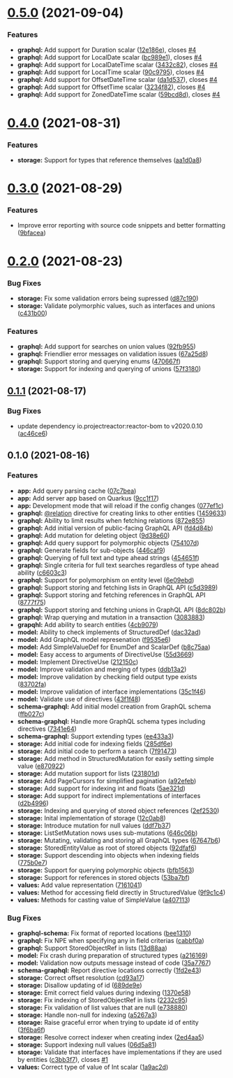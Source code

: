 # [0.5.0](https://github.com/circumgraph/circumgraph/compare/v0.4.0...v0.5.0) (2021-09-04)


### Features

* **graphql:** Add support for Duration scalar ([12e186e](https://github.com/circumgraph/circumgraph/commit/12e186ec5e442e3387555d1e67994f74f53b6427)), closes [#4](https://github.com/circumgraph/circumgraph/issues/4)
* **graphql:** Add support for LocalDate scalar ([bc989e1](https://github.com/circumgraph/circumgraph/commit/bc989e1762e7cb8b01a86d899db3061bd273e605)), closes [#4](https://github.com/circumgraph/circumgraph/issues/4)
* **graphql:** Add support for LocalDateTime scalar ([3432c82](https://github.com/circumgraph/circumgraph/commit/3432c823e1384f0f92cec300a2af7c446f695c91)), closes [#4](https://github.com/circumgraph/circumgraph/issues/4)
* **graphql:** Add support for LocalTime scalar ([90c9795](https://github.com/circumgraph/circumgraph/commit/90c9795e67fd4d32f5773fd10bbcea35775c4315)), closes [#4](https://github.com/circumgraph/circumgraph/issues/4)
* **graphql:** Add support for OffsetDateTime scalar ([da1d537](https://github.com/circumgraph/circumgraph/commit/da1d537adb7c235649f3a5beaceff4b9b9fb9986)), closes [#4](https://github.com/circumgraph/circumgraph/issues/4)
* **graphql:** Add support for OffsetTime scalar ([3234f82](https://github.com/circumgraph/circumgraph/commit/3234f82ff3195824b57d435c00f34b29d2aadd44)), closes [#4](https://github.com/circumgraph/circumgraph/issues/4)
* **graphql:** Add support for ZonedDateTime scalar ([59bcd8d](https://github.com/circumgraph/circumgraph/commit/59bcd8d213366f5c010321bd05116b38f002b7dc)), closes [#4](https://github.com/circumgraph/circumgraph/issues/4)

# [0.4.0](https://github.com/circumgraph/circumgraph/compare/v0.3.0...v0.4.0) (2021-08-31)


### Features

* **storage:** Support for types that reference themselves ([aa1d0a8](https://github.com/circumgraph/circumgraph/commit/aa1d0a86a333085c1f824f8be06ccf931d5cd39e))

# [0.3.0](https://github.com/circumgraph/circumgraph/compare/v0.2.0...v0.3.0) (2021-08-29)


### Features

* Improve error reporting with source code snippets and better formatting ([9bfacea](https://github.com/circumgraph/circumgraph/commit/9bfaceaba7d65eaf24cbb4f9e16d1480b644543b))

# [0.2.0](https://github.com/circumgraph/circumgraph/compare/v0.1.1...v0.2.0) (2021-08-23)


### Bug Fixes

* **storage:** Fix some validation errors being supressed ([d87c190](https://github.com/circumgraph/circumgraph/commit/d87c19099466c4225b0f58c47ea2336300492ed6))
* **storage:** Validate polymorphic values, such as interfaces and unions ([c431b00](https://github.com/circumgraph/circumgraph/commit/c431b00c8a3899999be59ea1a7218cb994d7eb39))


### Features

* **graphql:** Add support for searches on union values ([92fb955](https://github.com/circumgraph/circumgraph/commit/92fb955da8d91ec7679b279ac14933a8f01cdca0))
* **graphql:** Friendlier error messages on validation issues ([67a25d8](https://github.com/circumgraph/circumgraph/commit/67a25d843ed291352c862bdd94639ab15e1ce1da))
* **graphql:** Support storing and querying enums ([470667f](https://github.com/circumgraph/circumgraph/commit/470667f66eef238a93899a2f3e8451315e2d8e02))
* **storage:** Support for indexing and querying of unions ([57f3180](https://github.com/circumgraph/circumgraph/commit/57f3180434675e70421d8d1273a7ba760c531e2a))

## [0.1.1](https://github.com/circumgraph/circumgraph/compare/v0.1.0...v0.1.1) (2021-08-17)


### Bug Fixes

* update dependency io.projectreactor:reactor-bom to v2020.0.10 ([ac46ce6](https://github.com/circumgraph/circumgraph/commit/ac46ce686e76b1a5d4ea90056ba04342e8eea790))

## 0.1.0 (2021-08-16)


### Features

* **app:** Add query parsing cache ([07c7bea](https://github.com/circumgraph/circumgraph/commit/07c7beaef48f5a0afcb474f4c0bc721973054b63))
* **app:** Add server app based on Quarkus ([9cc1f17](https://github.com/circumgraph/circumgraph/commit/9cc1f177882ad5bcc102ab89481bfa64fafdfa4b))
* **app:** Development mode that will reload if the config changes ([077ef1c](https://github.com/circumgraph/circumgraph/commit/077ef1cfae43aa3ae7bb92700bd860dbdade9446))
* **graphql:** [@relation](https://github.com/relation) directive for creating links to other entities ([1459633](https://github.com/circumgraph/circumgraph/commit/14596334b5d7c1169bbe6d48815ef7103f990849))
* **graphql:** Ability to limit results when fetching relations ([872e855](https://github.com/circumgraph/circumgraph/commit/872e855edeef4fa84d2aa8ed608a5bf57932f9bd))
* **graphql:** Add initial version of public-facing GraphQL API ([fd4d84b](https://github.com/circumgraph/circumgraph/commit/fd4d84b2f1e2f0eb6ad7fa8acac1a9b9a1a22550))
* **graphql:** Add mutation for deleting object ([9d38e60](https://github.com/circumgraph/circumgraph/commit/9d38e60d84f49855ffbf4345c3ade646a8997a51))
* **graphql:** Add query support for polymorphic objects ([754107d](https://github.com/circumgraph/circumgraph/commit/754107d50c86da14de7ae68430fdbeffc88d0f43))
* **graphql:** Generate fields for sub-objects ([446caf9](https://github.com/circumgraph/circumgraph/commit/446caf943089c1dade9c64683f43e0f5efa99e82))
* **graphql:** Querying of full text and type ahead strings ([454651f](https://github.com/circumgraph/circumgraph/commit/454651fe35aca0f3ce372dbe2b5a0555b8f2e0d5))
* **graphql:** Single criteria for full text searches regardless of type ahead ability ([c6603c3](https://github.com/circumgraph/circumgraph/commit/c6603c3d32ec9b435f06ba74a575dcd3592e6bec))
* **graphql:** Support for polymorphism on entity level ([6e09ebd](https://github.com/circumgraph/circumgraph/commit/6e09ebdc9a7268dcf3d8cd231216da1833cdb1e8))
* **graphql:** Support storing and fetching lists in GraphQL API ([c5d3989](https://github.com/circumgraph/circumgraph/commit/c5d39899dd36c8d283beaf55556c564f6e7bd365))
* **graphql:** Support storing and fetching references in GraphQL API ([8777f75](https://github.com/circumgraph/circumgraph/commit/8777f757b751fc1d15bf86123a04cc292e13b9f7))
* **graphql:** Support storing and fetching unions in GraphQL API ([8dc802b](https://github.com/circumgraph/circumgraph/commit/8dc802b747d126c0d72efe97497c4f849009874f))
* **graphql:** Wrap querying and mutation in a transaction ([3083883](https://github.com/circumgraph/circumgraph/commit/3083883ed975a030300cfb15cf63a21711b69fae))
* **grapqhl:** Add ability to search entities ([4cb9079](https://github.com/circumgraph/circumgraph/commit/4cb907966f0538667a8d91d6ca7ec0fd04e35d0f))
* **model:** Ability to check implements of StructuredDef ([dac32ad](https://github.com/circumgraph/circumgraph/commit/dac32adb57e585b28a30b4e34cdf3d50695c85a9))
* **model:** Add GraphQL model represenation ([f9535e6](https://github.com/circumgraph/circumgraph/commit/f9535e6e2a34cac6188ac1995eb3f6aadbeb87ad))
* **model:** Add SimpleValueDef for EnumDef and ScalarDef ([b8c75aa](https://github.com/circumgraph/circumgraph/commit/b8c75aa6df3e39abf416e76b89afef1f3add56fa))
* **model:** Easy access to arguments of DirectiveUse ([55d3669](https://github.com/circumgraph/circumgraph/commit/55d366950361ac491e64b791437e50cf1e8538ab))
* **model:** Implement DirectiveUse ([212150c](https://github.com/circumgraph/circumgraph/commit/212150c0f5e66d16b633b0ec17357198d88cad3e))
* **model:** Improve validation and merging of types ([ddb13a2](https://github.com/circumgraph/circumgraph/commit/ddb13a251dc179623d4df9c297f5dcb12cb79e5e))
* **model:** Improve validation by checking field output type exists ([83702fa](https://github.com/circumgraph/circumgraph/commit/83702faa38037b9b6864f4842018cbd4972c382b))
* **model:** Improve validation of interface implementations ([35c1f46](https://github.com/circumgraph/circumgraph/commit/35c1f46588428ecc2fd8f0d32a3e257b86538a00))
* **model:** Validate use of directives ([43f1f48](https://github.com/circumgraph/circumgraph/commit/43f1f4884ad0dc84111b1aeae7620b51e933b404))
* **schema-graphql:** Add initial model creation from GraphQL schema ([ffb027c](https://github.com/circumgraph/circumgraph/commit/ffb027ca424762a98224a00e699847eef26effe3))
* **schema-graphql:** Handle more GraphQL schema types including directives ([7341e64](https://github.com/circumgraph/circumgraph/commit/7341e6443a35e093a94aa7a893f4dbddbdaaa4b5))
* **schema-graphql:** Support extending types ([ee433a3](https://github.com/circumgraph/circumgraph/commit/ee433a3e0f90273658770f2c59abc8773df20e62))
* **storage:** Add initial code for indexing fields ([285df6e](https://github.com/circumgraph/circumgraph/commit/285df6ee015895bdfb32db122e592b229e2b1018))
* **storage:** Add initial code to perform a search ([7f91473](https://github.com/circumgraph/circumgraph/commit/7f914738ab68f9d38058ba8a56dbe75828918e5b))
* **storage:** Add method in StructuredMutation for easily setting simple value ([e870922](https://github.com/circumgraph/circumgraph/commit/e8709220bf2ab333f8317e6685b68d7d86782a6c))
* **storage:** Add mutation support for lists ([231801d](https://github.com/circumgraph/circumgraph/commit/231801dc7b1d813b5d8d55058accfaa7786a431d))
* **storage:** Add PageCursors for simplified pagination ([a92efeb](https://github.com/circumgraph/circumgraph/commit/a92efebc0913c8bec9a53690f9993c48dced0a11))
* **storage:** Add support for indexing int and floats ([5ae321d](https://github.com/circumgraph/circumgraph/commit/5ae321d6cdab453e78f48f7d865e9879c84b4fed))
* **storage:** Add support for indirect implementations of interfaces ([d2b4996](https://github.com/circumgraph/circumgraph/commit/d2b499684e84f45fb0afcb25f3a165266bfc7d03))
* **storage:** Indexing and querying of stored object references ([2ef2530](https://github.com/circumgraph/circumgraph/commit/2ef253018b74ef38aa05910c01b787d3a7f27327))
* **storage:** Inital implementation of storage ([12c0ab8](https://github.com/circumgraph/circumgraph/commit/12c0ab8ba2c4f7f8f9a98405077df96fa923475a))
* **storage:** Introduce mutation for null values ([ddf7b37](https://github.com/circumgraph/circumgraph/commit/ddf7b37e652945000f59fc6ba1441a899287042e))
* **storage:** ListSetMutation nows uses sub-mutations ([646c06b](https://github.com/circumgraph/circumgraph/commit/646c06b7636ededec8de756dba02fcd8374fd58a))
* **storage:** Mutating, validating and storing all GraphQL types ([67647b6](https://github.com/circumgraph/circumgraph/commit/67647b61c93422b7a9e1413b00b823c6ab771eef))
* **storage:** StoredEntityValue as root of stored objects ([92dfaf6](https://github.com/circumgraph/circumgraph/commit/92dfaf6755a05189ff4f5cf0038a03978e25f658))
* **storage:** Support descending into objects when indexing fields ([775b0e7](https://github.com/circumgraph/circumgraph/commit/775b0e7e669d85bc5deb955f701803af7252c055))
* **storage:** Support for querying polymorphic objects ([bfb1563](https://github.com/circumgraph/circumgraph/commit/bfb15630a17b6c1b71d6231ef3b78e305fc58230))
* **storage:** Support for references in stored objects ([53ba7bf](https://github.com/circumgraph/circumgraph/commit/53ba7bf985c373f195c2fb6378b95cfbae14f665))
* **values:** Add value representation ([7161041](https://github.com/circumgraph/circumgraph/commit/71610414c55f581be3e29f84941bdac27ff1e079))
* **values:** Method for accessing field directly in StructuredValue ([9f9c1c4](https://github.com/circumgraph/circumgraph/commit/9f9c1c44596dd8b9c13266d8463996b447868411))
* **values:** Methods for casting value of SimpleValue ([a407113](https://github.com/circumgraph/circumgraph/commit/a4071136e57be59be7ab0962f3b32a9f9e5ed08c))


### Bug Fixes

* **graphql-schema:** Fix format of reported locations ([bee1310](https://github.com/circumgraph/circumgraph/commit/bee13109318eeb9d0dbf1648b469ea9c33ef360e))
* **graphql:** Fix NPE when specifying any in field criterias ([cabbf0a](https://github.com/circumgraph/circumgraph/commit/cabbf0a53ec5fe3f3d76b04c5a9531a1c1dd6dd4))
* **graphql:** Support StoredObjectRef in lists ([13d88aa](https://github.com/circumgraph/circumgraph/commit/13d88aa815617d9b96d9e0df94e0701b13cbfae9))
* **model:** Fix crash during preparation of structured types ([a216169](https://github.com/circumgraph/circumgraph/commit/a216169304144e88700d6f08addb33be06e7972b))
* **model:** Validation now outputs message instead of code ([35a7767](https://github.com/circumgraph/circumgraph/commit/35a7767395ee0479f6b833a1778cdf8976420cfb))
* **schema-graphql:** Report directive locations correctly ([1fd2e43](https://github.com/circumgraph/circumgraph/commit/1fd2e4357b39f8f5f89bcd5919161cdc401aefb0))
* **storage:** Correct offset resolution ([cd93a17](https://github.com/circumgraph/circumgraph/commit/cd93a17822cec5954da577b1a932923664090fb1))
* **storage:** Disallow updating of id ([689de9e](https://github.com/circumgraph/circumgraph/commit/689de9e38ff2d6a5aadd42cb607cdc953e8be8aa))
* **storage:** Emit correct field values during indexing ([1370e58](https://github.com/circumgraph/circumgraph/commit/1370e58612a5ae914e5b8a134b5d305e0355eced))
* **storage:** Fix indexing of StoredObjectRef in lists ([2232c95](https://github.com/circumgraph/circumgraph/commit/2232c95f41b9d6f226ac9f234a170f72efc6a33f))
* **storage:** Fix validation of list values that are null ([e738880](https://github.com/circumgraph/circumgraph/commit/e738880d187502e1c0d33a9607a90b4084ce69a5))
* **storage:** Handle non-null for indexing ([a5267a3](https://github.com/circumgraph/circumgraph/commit/a5267a32b4bcf2d3baa5a4641619198b6c856f7a))
* **storage:** Raise graceful error when trying to update id of entity ([3f6ba6f](https://github.com/circumgraph/circumgraph/commit/3f6ba6f6e9edf5ef848aa20b9cfd6895decb6c51))
* **storage:** Resolve correct indexer when creating index ([2ed4aa5](https://github.com/circumgraph/circumgraph/commit/2ed4aa5e6739d65182532c7e029e3290944a8cf0))
* **storage:** Support indexing null values ([06d5a81](https://github.com/circumgraph/circumgraph/commit/06d5a81a935777c2bceb3c7b9d76f89cdfd3617b))
* **storage:** Validate that interfaces have implementations if they are used by entities ([c3bb3f7](https://github.com/circumgraph/circumgraph/commit/c3bb3f71f9f659c986e9e9f4316dbcd0c32f0ff2)), closes [#1](https://github.com/circumgraph/circumgraph/issues/1)
* **values:** Correct type of value of Int scalar ([1a9ac2d](https://github.com/circumgraph/circumgraph/commit/1a9ac2d9b6dd427ecf5037c1420eb657a63008af))

